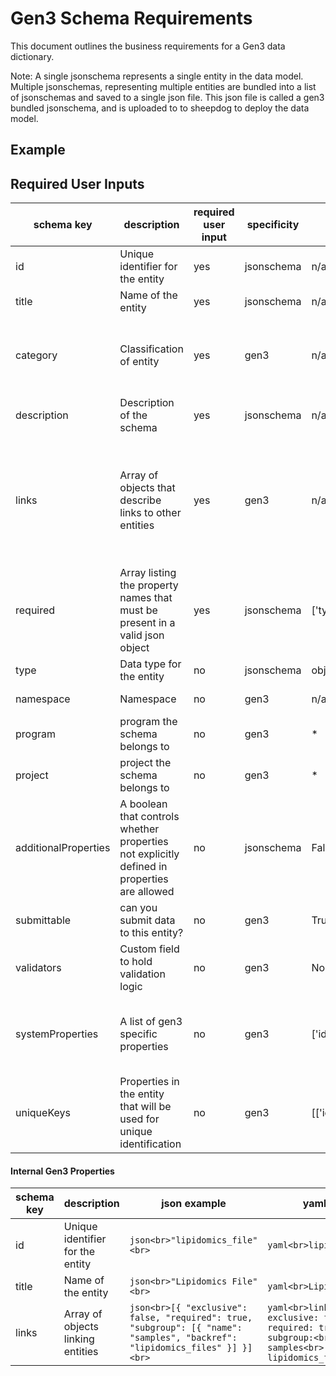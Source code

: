 # Gen3 Schema Requirements

This document outlines the business requirements for a Gen3 data dictionary.

Note: A single jsonschema represents a single entity in the data model. Multiple jsonschemas, representing multiple entities are bundled into a list of jsonschemas and saved to a single json file. This json file is called a gen3 bundled jsonschema, and is uploaded to to sheepdog to deploy the data model.

## Example 

## Required User Inputs
| schema key           | description                                                                                 | required user input | specificity | default value                                                     | data type                                                                                                                     | json example                                                                                                                                                                                                                      | yaml example                                                                                                                                                                                              |
| -------------------- | ------------------------------------------------------------------------------------------- | ------------------- | ----------- | ----------------------------------------------------------------- | ----------------------------------------------------------------------------------------------------------------------------- | --------------------------------------------------------------------------------------------------------------------------------------------------------------------------------------------------------------------------------- | --------------------------------------------------------------------------------------------------------------------------------------------------------------------------------------------------------- |
| id                   | Unique identifier for the entity                                                            | yes                 | jsonschema  | n/a                                                               | String                                                                                                                        | lipidomics_file                                                                                                                                                                                                                   | lipidomics_file                                                                                                                                                                                           |
| title                | Name of the entity                                                                          | yes                 | jsonschema  | n/a                                                               | String                                                                                                                        | Lipidomics File                                                                                                                                                                                                                   | Lipidomics File                                                                                                                                                                                           |
| category             | Classification of entity                                                                    | yes                 | gen3        | n/a                                                               | Enum ['administrative', 'index_file', 'biospecimen', 'clinical', 'notation', 'data_file', 'analysis', 'experimental_methods'] | data_file                                                                                                                                                                                                                         | data_file                                                                                                                                                                                                 |
| description          | Description of the schema                                                                   | yes                 | jsonschema  | n/a                                                               | String                                                                                                                        | Data file containing lipidomics data                                                                                                                                                                                              | Data file containing lipidomics data                                                                                                                                                                      |
| links                | Array of objects that describe links to other entities                                      | yes                 | gen3        | n/a                                                               | Array                                                                                                                         | [{'exclusive': False,<br>'required': True,<br>'subgroup': [{'name': 'samples',<br>'backref': 'lipidomics_files',<br>'label': 'data_from',<br>'target_type': 'sample',<br>'multiplicity': 'many_to_many',<br>'required': False}]}] | links:<br>\- exclusive: false<br>required: true<br>subgroup:<br>\- name: samples<br>backref: lipidomics_files<br>label: data_from<br>target_type: sample<br>multiplicity: many_to_many<br>required: false |
| required             | Array listing the property names that must be present in a valid json object                | yes                 | jsonschema  | ['type', 'submitter_id', 'core_metadata_collection']              | Array                                                                                                                         | ['type','submitter_id','core_metadata_collection','data_type','data_format','data_category']                                                                                                                                      | required:<br>\- type<br>\- submitter_id<br>\- core_metadata_collection<br>\- data_type<br>\- data_format<br>\- data_category                                                                              |
| type                 | Data type for the entity                                                                    | no                  | jsonschema  | object                                                            | String                                                                                                                        | object                                                                                                                                                                                                                            | object                                                                                                                                                                                                    |
| namespace            | Namespace                                                                                   | no                  | gen3        | n/a                                                               | String                                                                                                                        | [http://commons.heartdata.baker.edu.au/](http://commons.heartdata.baker.edu.au/)                                                                                                                                                  | [http://commons.heartdata.baker.edu.au/](http://commons.heartdata.baker.edu.au/)                                                                                                                          |
| program              | program the schema belongs to                                                               | no                  | gen3        | \*                                                                | String                                                                                                                        | \*                                                                                                                                                                                                                                | \*                                                                                                                                                                                                        |
| project              | project the schema belongs to                                                               | no                  | gen3        | \*                                                                | String                                                                                                                        | \*                                                                                                                                                                                                                                | \*                                                                                                                                                                                                        |
| additionalProperties | A boolean that controls whether properties not explicitly defined in properties are allowed | no                  | jsonschema  | False                                                             | Bool                                                                                                                          | False                                                                                                                                                                                                                             | False                                                                                                                                                                                                     |
| submittable          | can you submit data to this entity?                                                         | no                  | gen3        | True                                                              | Bool                                                                                                                          | True                                                                                                                                                                                                                              | True                                                                                                                                                                                                      |
| validators           | Custom field to hold validation logic                                                       | no                  | gen3        | None                                                              | String                                                                                                                        | None                                                                                                                                                                                                                              | None                                                                                                                                                                                                      |
| systemProperties     | A list of gen3 specific properties                                                          | no                  | gen3        | ['id','project_id','state','created_datetime','updated_datetime'] | Array                                                                                                                         | ['id','project_id','state','created_datetime','updated_datetime']                                                                                                                                                                 | systemProperties:<br>\- id<br>\- project_id<br>\- state<br>\- created_datetime<br>\- updated_datetime                                                                                                     |
| uniqueKeys           | Properties in the entity that will be used for unique identification                        | no                  | gen3        | [['id'], ['project_id', 'submitter_id']]                          | Array                                                                                                                         | [['id'], ['project_id', 'submitter_id']]                                                                                                                                                                                          | uniqueKeys:<br>\- - id<br>\- - project_id<br>\- submitter_id                                                                                                                                              |




#### Internal Gen3 Properties

| schema key | description                        | json example                                                                                                       | yaml example                                                                 |
| ---------- | ---------------------------------- | ------------------------------------------------------------------------------------------------------------------ | ----------------------------------------------------------------------------- |
| id         | Unique identifier for the entity   | ```json<br>"lipidomics_file"<br>```                                                                                | ```yaml<br>lipidomics_file<br>```                                             |
| title      | Name of the entity                 | ```json<br>"Lipidomics File"<br>```                                                                                | ```yaml<br>Lipidomics File<br>```                                             |
| links      | Array of objects linking entities  | ```json<br>[{ "exclusive": false, "required": true, "subgroup": [{ "name": "samples", "backref": "lipidomics_files" }] }]<br>``` | ```yaml<br>links:<br>  - exclusive: false<br>    required: true<br>    subgroup:<br>      - name: samples<br>        backref: lipidomics_files<br>``` |